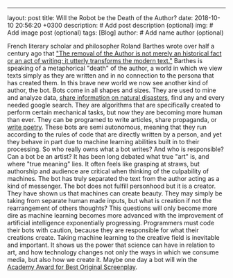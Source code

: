---
layout: post
title: Will the Robot be the Death of the Author?
date:   2018-10-10 20:56:20 +0300
description: # Add post description (optional)
img: # Add image post (optional)
tags: [Blog]
author: # Add name author (optional)

  French literary scholar and philosopher Roland Barthes wrote over half a century ago that ["The removal of the Author is not merely an historical fact or an act of writing; it utterly transforms the modern text."](http://artsites.ucsc.edu/faculty/Gustafson/FILM%20162.W10/readings/barthes.death.pdf) Barthes is speaking of a metaphorical "death" of the author, a world in which we view texts simply as they are written and in no connection to the persona that has created them.
  In this brave new world we now see another kind of author, the bot. Bots come in all shapes and sizes. They are used to mine and analyze data, [share information on natural disasters](https://twitter.com/earthquakesLA?ref_src=twsrc%5Egoogle%7Ctwcamp%5Eserp%7Ctwgr%5Eauthor), find any and every needed google search. They are algorithms that are specifically created to perform certain mechanical tasks, but now they are becoming more human than ever. They can be programed to write articles, share propaganda, or [write poetry](https://twitter.com/magicrealismbot). These bots are semi autonomous, meaning that they run according to the rules of code that are directly written by a person, and yet they behave in part due to machine learning abilities built in to their processing. So who really owns what a bot writes? And who is responsible? Can a bot be an artist?
  It has been long debated what true "art" is, and where "true meaning" lies. It often feels like grasping at straws, but authorship and audience are critical when thinking of the culpability of machines. The bot has truly separated the text from the author acting as a kind of messenger. The bot does not fulfill personhood but it is a creator. They have shown us that machines can create beauty. They may simply be taking from separate human made inputs, but what is creation if not the rearrangement of others thoughts? This questions will only become more dire as machine learning becomes more advanced with the improvement of artificial intelligence exponentially progressing. Programmers must code their bots with caution, because they are responsible for what their creations create. Taking machine learning to the creative field is inevitable and important. It shows us the power that science can have in relation to art, and how technology changes not only the ways in which we consume media, but also how we create it. Maybe one day a bot will win the [Academy Award for Best Original Screenplay](https://video.arstechnica.com/watch/sunspring-sci-fi-short-film).  
  
